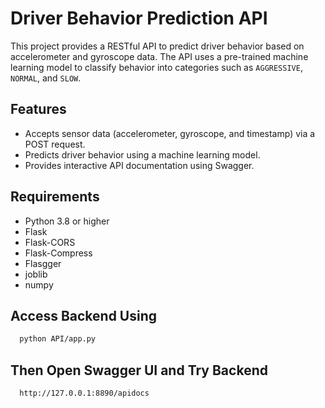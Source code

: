 # Driver Behavior Prediction API

This project provides a RESTful API to predict driver behavior based on accelerometer and gyroscope data. The API uses a pre-trained machine learning model to classify behavior into categories such as `AGGRESSIVE`, `NORMAL`, and `SLOW`.

## Features
- Accepts sensor data (accelerometer, gyroscope, and timestamp) via a POST request.
- Predicts driver behavior using a machine learning model.
- Provides interactive API documentation using Swagger.

## Requirements
- Python 3.8 or higher
- Flask
- Flask-CORS
- Flask-Compress
- Flasgger
- joblib
- numpy

## Access Backend Using 
```bash
  python API/app.py
```

## Then Open Swagger UI and Try Backend

```bash
  http://127.0.0.1:8890/apidocs
```




